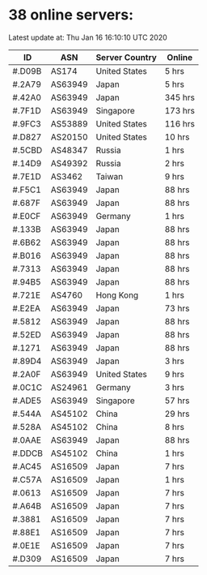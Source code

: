 # 38 online servers:

Latest update at: Thu Jan 16 16:10:10 UTC 2020

| ID | ASN | Server Country | Online |
| -- | --- | -------------- | ------ |
| #.D09B | AS174 | United States | 5 hrs |
| #.2A79 | AS63949 | Japan | 5 hrs |
| #.42A0 | AS63949 | Japan | 345 hrs |
| #.7F1D | AS63949 | Singapore | 173 hrs |
| #.9FC3 | AS53889 | United States | 116 hrs |
| #.D827 | AS20150 | United States | 10 hrs |
| #.5CBD | AS48347 | Russia | 1 hrs |
| #.14D9 | AS49392 | Russia | 2 hrs |
| #.7E1D | AS3462 | Taiwan | 9 hrs |
| #.F5C1 | AS63949 | Japan | 88 hrs |
| #.687F | AS63949 | Japan | 88 hrs |
| #.E0CF | AS63949 | Germany | 1 hrs |
| #.133B | AS63949 | Japan | 88 hrs |
| #.6B62 | AS63949 | Japan | 88 hrs |
| #.B016 | AS63949 | Japan | 88 hrs |
| #.7313 | AS63949 | Japan | 88 hrs |
| #.94B5 | AS63949 | Japan | 88 hrs |
| #.721E | AS4760 | Hong Kong | 1 hrs |
| #.E2EA | AS63949 | Japan | 73 hrs |
| #.5812 | AS63949 | Japan | 88 hrs |
| #.52ED | AS63949 | Japan | 88 hrs |
| #.1271 | AS63949 | Japan | 88 hrs |
| #.89D4 | AS63949 | Japan | 3 hrs |
| #.2A0F | AS63949 | United States | 9 hrs |
| #.0C1C | AS24961 | Germany | 3 hrs |
| #.ADE5 | AS63949 | Singapore | 57 hrs |
| #.544A | AS45102 | China | 29 hrs |
| #.528A | AS45102 | China | 8 hrs |
| #.0AAE | AS63949 | Japan | 88 hrs |
| #.DDCB | AS45102 | China | 1 hrs |
| #.AC45 | AS16509 | Japan | 7 hrs |
| #.C57A | AS16509 | Japan | 1 hrs |
| #.0613 | AS16509 | Japan | 7 hrs |
| #.A64B | AS16509 | Japan | 7 hrs |
| #.3881 | AS16509 | Japan | 7 hrs |
| #.88E1 | AS16509 | Japan | 7 hrs |
| #.0E1E | AS16509 | Japan | 7 hrs |
| #.D309 | AS16509 | Japan | 7 hrs |

